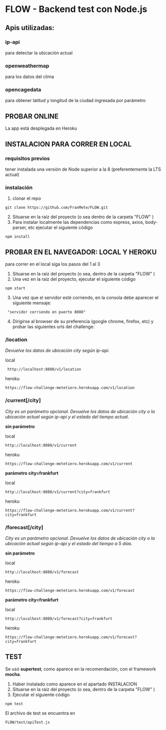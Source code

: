 # FLOW - Backend test con Node.js
## Apis utilizadas:
### ip-api 
para detectar la ubicación actual
### openweathermap
para los datos del clima
### opencagedata
para obtener latitud y longitud de la ciudad ingresada por parámetro
## PROBAR ONLINE
La app está desplegada en Heroku 
## INSTALACION PARA CORRER EN LOCAL
### requisitos previos
tener instalada una versión de Node superior a la 8 (preferentemente la LTS actual)
### instalación
1. clonar el repo
```
git clone https://github.com/FranMete/FLOW.git 

``` 
2. Situarse en la raíz del proyecto (o sea dentro de la carpeta "FLOW" )
3. Para instalar localmente las dependencias como express, axios, body-parser, etc ejecutar el siguiente código
```
npm install
``` 
## PROBAR EN EL NAVEGADOR: LOCAL Y HEROKU
para correr en el local siga los pasos del 1 al 3
1. Situarse en la raíz del proyecto (o sea, dentro de la carpeta "FLOW" )
2. Una vez en la raíz del proyecto, ejecutar el siguiente código

```
npm start
```
3. Una vez que el servidor esté corriendo, en la consola debe aparecer el siguiente mensaje: 

```
 "servidor corriendo en puerto 8080" 
 ```    
  4. Dirigirse al browser de su preferencia (google chrome, firefox, etc) y probar las siguientes urls del challenge:

  ### /location

  _Devuelve los datos de ubicación city según ip-api_. 

   local
  ```
   http://localhost:8080/v1/location
   ```
   heroku
   ```
   https://flow-challenge-metetiero.herokuapp.com/v1/location
  ```
  ### /current[/city]
  
  _City es un parámetro opcional. Devuelve los datos de ubicación city o la ubicación actual según ip-api y el estado del tiempo actual_.

  **sin parámetro**

  local
  ```
  http://localhost:8080/v1/current
  ```
  heroku 
  ```
  https://flow-challenge-metetiero.herokuapp.com/v1/current
  ```
  **parámetro city=frankfurt**
  
  local
  ```
  http://localhost:8080/v1/current?city=frankfurt
  ```

  heroku
  ```
  https://flow-challenge-metetiero.herokuapp.com/v1/current?city=frankfurt
  ```
### /forecast[/city]
_City es un parámetro opcional. Devuelve los datos de ubicación city o la ubicación actual según ip-api y el estado del tiempo a 5 días_.

**sin parámetro**

local
```
http://localhost:8080/v1/forecast

```

heroku
```
https://flow-challenge-metetiero.herokuapp.com/v1/forecast
```
**parámetro city=frankfurt**

local
```
http://localhost:8080/v1/forecast?city=frankfurt

```

heroku
```
https://flow-challenge-metetiero.herokuapp.com/v1/forecast?city=frankfurt
```

## TEST
Se usó **supertest**, como aparece en la recomendación, con el framework **mocha**. 

1. Haber instalado como aparece en el apartado INSTALACION
2. Situarse en la raíz del proyecto (o sea, dentro de la carpeta "FLOW" )
3. Ejecutar el siguiente código 
```
npm test
```
El archivo de test se encuentra en 
```
FLOW/test/apiTest.js
```